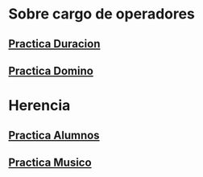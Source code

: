 # Sobre cargo de operadores

## [Practica Duracion]()
## [Practica Domino]()

# Herencia

## [Practica Alumnos]()
## [Practica Musico]()
